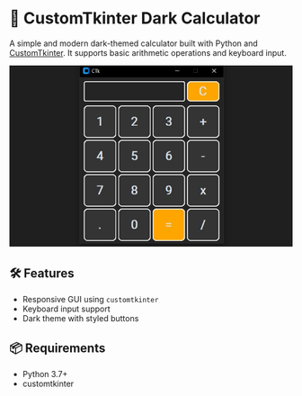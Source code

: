 # 🧮 CustomTkinter Dark Calculator

A simple and modern dark-themed calculator built with Python and [CustomTkinter](https://github.com/TomSchimansky/CustomTkinter). It supports basic arithmetic operations and keyboard input.

![calculator screenshot](screenshot.jpg)

## 🛠 Features

- Responsive GUI using `customtkinter`
- Keyboard input support
- Dark theme with styled buttons

## 📦 Requirements

- Python 3.7+
- customtkinter

